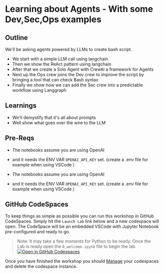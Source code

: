 # Learning about Agents - With some Dev,Sec,Ops examples

## Outline

We'll be asking agents powered by LLMs to create bash script.

- We start with a simple LLM call using langchain
- Then we show the ReAct pattern using langchain
- After that we create a Solo Agent with CrewAI a framework for Agents
- Next up the Ops crew joins the Dev crew to improve the script by bringing a tool that can check Bash syntax
- Finally we show how we can add the Sec crew into a predictable workflow using Langgraph

## Learnings

- We'll demystify that it's all about prompts
- Well show what goes over the wire to the LLM

## Pre-Reqs

- The notebooks assume you are using OpenAI
- and it needs the ENV VAR `OPENAI_API_KEY` set. (create a .env file for example when using VSCode )

- The notebooks assume you are using OpenAI
- and it needs the ENV VAR `OPENAI_API_KEY` set. (create a .env file for example when using VSCode )

## GitHub CodeSpaces

To keep things as simple as possible you can run this workshop in GitHub CodeSpaces.  Simply hit the `Launch Lab` link below and a new codespace will open. The CodeSpace will be an embedded VSCode with Jupyter Notebook pre-configured and ready to go.

> Note: It may take a few moments for Python to be ready.  Once the Lab is ready open the `0_welcome.ipynb` file to begin the lab.
[![Open in GitHub Codespaces](https://github.com/codespaces/badge.svg)](https://codespaces.new/jedi4ever/agents-workshop-for-dev-sec-ops)

Once you have finished the workshop you should [Manage](https://github.com/jedi4ever/agents-workshop-for-dev-sec-ops/codespaces) your codespaces and delete the codespace instance.